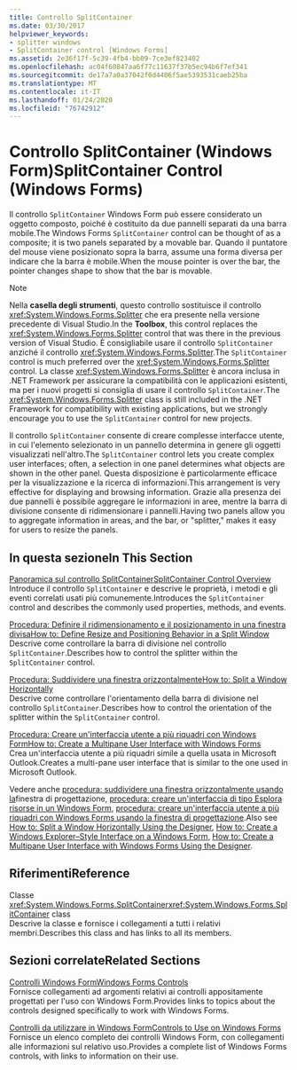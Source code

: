 ```yaml
---
title: Controllo SplitContainer
ms.date: 03/30/2017
helpviewer_keywords:
- splitter windows
- SplitContainer control [Windows Forms]
ms.assetid: 2e36f17f-5c39-4fb4-bb09-7ce3ef823402
ms.openlocfilehash: ac04f60847aa6f77c11637f37b5ec94b6f7ef341
ms.sourcegitcommit: de17a7a0a37042f0d4406f5ae5393531caeb25ba
ms.translationtype: MT
ms.contentlocale: it-IT
ms.lasthandoff: 01/24/2020
ms.locfileid: "76742912"
---
```

# <a name="splitcontainer-control-windows-forms"></a><span data-ttu-id="1e63e-102">Controllo SplitContainer (Windows Form)</span><span class="sxs-lookup"><span data-stu-id="1e63e-102">SplitContainer Control (Windows Forms)</span></span>
<span data-ttu-id="1e63e-103">Il controllo `SplitContainer` Windows Form può essere considerato un oggetto composto, poiché è costituito da due pannelli separati da una barra mobile.</span><span class="sxs-lookup"><span data-stu-id="1e63e-103">The Windows Forms `SplitContainer` control can be thought of as a composite; it is two panels separated by a movable bar.</span></span> <span data-ttu-id="1e63e-104">Quando il puntatore del mouse viene posizionato sopra la barra, assume una forma diversa per indicare che la barra è mobile.</span><span class="sxs-lookup"><span data-stu-id="1e63e-104">When the mouse pointer is over the bar, the pointer changes shape to show that the bar is movable.</span></span>  
  
> [!NOTE]
> <span data-ttu-id="1e63e-105">Nella **casella degli strumenti**, questo controllo sostituisce il controllo <xref:System.Windows.Forms.Splitter> che era presente nella versione precedente di Visual Studio.</span><span class="sxs-lookup"><span data-stu-id="1e63e-105">In the **Toolbox**, this control replaces the <xref:System.Windows.Forms.Splitter> control that was there in the previous version of Visual Studio.</span></span> <span data-ttu-id="1e63e-106">È consigliabile usare il controllo `SplitContainer` anziché il controllo <xref:System.Windows.Forms.Splitter>.</span><span class="sxs-lookup"><span data-stu-id="1e63e-106">The `SplitContainer` control is much preferred over the <xref:System.Windows.Forms.Splitter> control.</span></span> <span data-ttu-id="1e63e-107">La classe <xref:System.Windows.Forms.Splitter> è ancora inclusa in .NET Framework per assicurare la compatibilità con le applicazioni esistenti, ma per i nuovi progetti si consiglia di usare il controllo `SplitContainer`.</span><span class="sxs-lookup"><span data-stu-id="1e63e-107">The <xref:System.Windows.Forms.Splitter> class is still included in the .NET Framework for compatibility with existing applications, but we strongly encourage you to use the `SplitContainer` control for new projects.</span></span>  
  
 <span data-ttu-id="1e63e-108">Il controllo `SplitContainer` consente di creare complesse interfacce utente, in cui l'elemento selezionato in un pannello determina in genere gli oggetti visualizzati nell'altro.</span><span class="sxs-lookup"><span data-stu-id="1e63e-108">The `SplitContainer` control lets you create complex user interfaces; often, a selection in one panel determines what objects are shown in the other panel.</span></span> <span data-ttu-id="1e63e-109">Questa disposizione è particolarmente efficace per la visualizzazione e la ricerca di informazioni.</span><span class="sxs-lookup"><span data-stu-id="1e63e-109">This arrangement is very effective for displaying and browsing information.</span></span> <span data-ttu-id="1e63e-110">Grazie alla presenza dei due pannelli è possibile aggregare le informazioni in aree, mentre la barra di divisione consente di ridimensionare i pannelli.</span><span class="sxs-lookup"><span data-stu-id="1e63e-110">Having two panels allow you to aggregate information in areas, and the bar, or "splitter," makes it easy for users to resize the panels.</span></span>  
  
## <a name="in-this-section"></a><span data-ttu-id="1e63e-111">In questa sezione</span><span class="sxs-lookup"><span data-stu-id="1e63e-111">In This Section</span></span>  
 [<span data-ttu-id="1e63e-112">Panoramica sul controllo SplitContainer</span><span class="sxs-lookup"><span data-stu-id="1e63e-112">SplitContainer Control Overview</span></span>](splitcontainer-control-overview-windows-forms.md)  
 <span data-ttu-id="1e63e-113">Introduce il controllo `SplitContainer` e descrive le proprietà, i metodi e gli eventi correlati usati più comunemente.</span><span class="sxs-lookup"><span data-stu-id="1e63e-113">Introduces the `SplitContainer` control and describes the commonly used properties, methods, and events.</span></span>  
  
 [<span data-ttu-id="1e63e-114">Procedura: Definire il ridimensionamento e il posizionamento in una finestra divisa</span><span class="sxs-lookup"><span data-stu-id="1e63e-114">How to: Define Resize and Positioning Behavior in a Split Window</span></span>](how-to-define-resize-and-positioning-behavior-in-a-split-window.md)  
 <span data-ttu-id="1e63e-115">Descrive come controllare la barra di divisione nel controllo `SplitContainer`.</span><span class="sxs-lookup"><span data-stu-id="1e63e-115">Describes how to control the splitter within the `SplitContainer` control.</span></span>  
  
 [<span data-ttu-id="1e63e-116">Procedura: Suddividere una finestra orizzontalmente</span><span class="sxs-lookup"><span data-stu-id="1e63e-116">How to: Split a Window Horizontally</span></span>](how-to-split-a-window-horizontally.md)  
 <span data-ttu-id="1e63e-117">Descrive come controllare l'orientamento della barra di divisione nel controllo `SplitContainer`.</span><span class="sxs-lookup"><span data-stu-id="1e63e-117">Describes how to control the orientation of the splitter within the `SplitContainer` control.</span></span>  
  
 [<span data-ttu-id="1e63e-118">Procedura: Creare un'interfaccia utente a più riquadri con Windows Form</span><span class="sxs-lookup"><span data-stu-id="1e63e-118">How to: Create a Multipane User Interface with Windows Forms</span></span>](how-to-create-a-multipane-user-interface-with-windows-forms.md)  
 <span data-ttu-id="1e63e-119">Crea un'interfaccia utente a più riquadri simile a quella usata in Microsoft Outlook.</span><span class="sxs-lookup"><span data-stu-id="1e63e-119">Creates a multi-pane user interface that is similar to the one used in Microsoft Outlook.</span></span>  
  
 <span data-ttu-id="1e63e-120">Vedere anche [procedura: suddividere una finestra orizzontalmente usando la](how-to-split-a-window-horizontally-using-the-designer.md)finestra di progettazione, [procedura: creare un'interfaccia di tipo Esplora risorse in un Windows Form](how-to-create-a-windows-explorer-style-interface-on-a-windows-form.md), [procedura: creare un'interfaccia utente a più riquadri con Windows Forms usando la finestra di progettazione](create-a-multipane-user-interface-with-wf-using-the-designer.md).</span><span class="sxs-lookup"><span data-stu-id="1e63e-120">Also see [How to: Split a Window Horizontally Using the Designer](how-to-split-a-window-horizontally-using-the-designer.md), [How to: Create a Windows Explorer–Style Interface on a Windows Form](how-to-create-a-windows-explorer-style-interface-on-a-windows-form.md), [How to: Create a Multipane User Interface with Windows Forms Using the Designer](create-a-multipane-user-interface-with-wf-using-the-designer.md).</span></span>  
  
## <a name="reference"></a><span data-ttu-id="1e63e-121">Riferimenti</span><span class="sxs-lookup"><span data-stu-id="1e63e-121">Reference</span></span>  
 <span data-ttu-id="1e63e-122">Classe <xref:System.Windows.Forms.SplitContainer></span><span class="sxs-lookup"><span data-stu-id="1e63e-122"><xref:System.Windows.Forms.SplitContainer> class</span></span>  
 <span data-ttu-id="1e63e-123">Descrive la classe e fornisce i collegamenti a tutti i relativi membri.</span><span class="sxs-lookup"><span data-stu-id="1e63e-123">Describes this class and has links to all its members.</span></span>  
  
## <a name="related-sections"></a><span data-ttu-id="1e63e-124">Sezioni correlate</span><span class="sxs-lookup"><span data-stu-id="1e63e-124">Related Sections</span></span>  
 [<span data-ttu-id="1e63e-125">Controlli Windows Form</span><span class="sxs-lookup"><span data-stu-id="1e63e-125">Windows Forms Controls</span></span>](index.md)  
 <span data-ttu-id="1e63e-126">Fornisce collegamenti ad argomenti relativi ai controlli appositamente progettati per l'uso con Windows Form.</span><span class="sxs-lookup"><span data-stu-id="1e63e-126">Provides links to topics about the controls designed specifically to work with Windows Forms.</span></span>  
  
 [<span data-ttu-id="1e63e-127">Controlli da utilizzare in Windows Form</span><span class="sxs-lookup"><span data-stu-id="1e63e-127">Controls to Use on Windows Forms</span></span>](controls-to-use-on-windows-forms.md)  
 <span data-ttu-id="1e63e-128">Fornisce un elenco completo dei controlli Windows Form, con collegamenti alle informazioni sul relativo uso.</span><span class="sxs-lookup"><span data-stu-id="1e63e-128">Provides a complete list of Windows Forms controls, with links to information on their use.</span></span>
